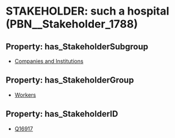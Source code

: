 # STAKEHOLDER: __such a hospital__ (PBN__Stakeholder_1788)

## Property: has_StakeholderSubgroup

* [Companies and Institutions](PBN__StakeholderSubgroup_23)

## Property: has_StakeholderGroup

* [Workers](PBN__StakeholderGroup_2)

## Property: has_StakeholderID

* [Q16917](Q16917)

